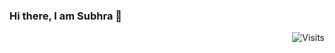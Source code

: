 ### Hi there, I am Subhra 👋  
<div align="right">
  <img src="https://img.shields.io/badge/Visits-21-blue?label=PageVisitCounter&labelColor=000000&logo=GitHub&logoColor=FFFFFF&color=1D70B8&style=for-the-badge" alt="Visits">
</div>





<!--https://github.com/Armanx200/visitor-badge
**SubhraSMukherjee/SubhraSMukherjee** is a ✨ _special_ ✨ repository because its `README.md` (this file) appears on your GitHub profile.

Here are some ideas to get you started:

- 🔭 I’m currently working on ...
- 🌱 I’m currently learning ...
- 👯 I’m looking to collaborate on ...
- 🤔 I’m looking for help with ...
- 💬 Ask me about ...
- 📫 How to reach me: ...
- 😄 Pronouns: ...
- ⚡ Fun fact: ...
-->

